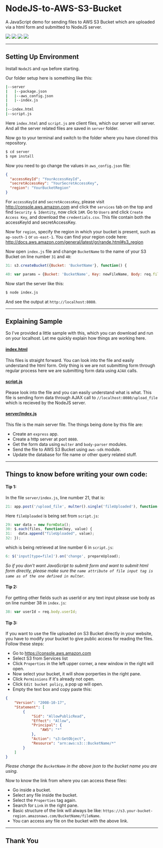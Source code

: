 # NodeJS-to-AWS-S3-Bucket

A JavaScript demo for sending files to AWS S3 Bucket which are uploaded via a html form and submitted to NodeJS server.

<img src ="https://img.shields.io/badge/Language-JavaSript-blue.svg" />
<img src ="https://img.shields.io/badge/Platform-NodeJS-brightgreen.svg" />
<img src ="https://img.shields.io/badge/AWS-S3-orange.svg" />
<img src ="https://img.shields.io/badge/Status-Complete-green.svg" />

---

## Setting Up Environment

Install `NodeJS` and `npm` before starting.

Our folder setup here is something like this:

```sh
|--server
|   |--package.json
|   |--aws_config.json
|   |--index.js
|
|--index.html
|--script.js
```

Here `index.html` and `script.js` are client files, which our server will server. And all the server related files are saved in `server` folder.

Now go to your terminal and switch to the folder where you have cloned this repository.

```sh
$ cd server
$ npm install
```

Now you need to go change the values in `aws_config.json` file:

```json
{
  "accessKeyId": "YourAccessKeyId",
  "secretAccessKey": "YourSecretAccessKey",
  "region": "YourBucketRegion"
}
```

For `accessKeyId` and `secretAccessKey`, please visit http://console.aws.amazon.com and click the `services` tab on the top and find `Security & Identity`, now click `IAM`. Go to `Users` and click `Create Access Key`, and download the `credentials.csv`. This file contain both the accessKeyId and secretAccessKey.

Now for `region`, specify the region in which your bucket is present, such as `ap-south-1` or `us-east-1`. You can find your region code here: http://docs.aws.amazon.com/general/latest/gr/rande.html#s3_region

Now open `index.js` file and change `BucketName` to the name of your S3 Bucket on line number `31` and `40`:

```javascript
31: s3.createBucket({Bucket: 'BucketName'}, function() {

40: var params = {Bucket: 'BucketName', Key: newFileName, Body: req.file.buffer};
```

Now start the server like this:

```sh
$ node index.js
```

And see the output at `http://localhost:8080`.

---

## Explaining Sample

So I've provided a little sample with this, which you can download and run on your localhost. Let me quickly explain how things are working here.

#### [index.html](index.html)

This files is straight forward. You can look into the file and easily understand the html form. Only thing is we are not submitting form through regular process here we are submitting form data using `AJAX` calls.

#### [script.js](script.js)

Please look into the file and you can easily understand what is what. This file is sending form data through AJAX call to `//localhost:8080/upload_file` which is recieved by the NodeJS server.

#### [server/index.js](server/index.js)

This file is the main server file. The things being done by this file are:

- Create an `express` app.
- Create a http server at port `8080`.
- Get the form data using `multer` and `body-parser` modules.
- Send the file to AWS S3 Bucket using `aws-sdk` module.
- Update the database for file name or other query related stuff.

---

## Things to know before writing your own code:

#### Tip 1:

In the file `server/index.js`, line number 21, that is:

```javascript
21: app.post('/upload_file', multer().single('fileUploaded'), function(req, res, next) {
```

Here `fileUploaded` is being set from `script.js`:

```javascript
29: var data = new FormData();
30: $.each(files, function(key, value) {
31:   data.append("fileUploaded", value);
32: });
```

which is being retrieved at line number 6 in `script.js`:

```javascript
6: $('input[type=file]').on('change', prepareUpload);
```

*So if you don't want JavaScript to submit form and want to submit html form directly, please make sure the `name attribute of file input tag is same as of the one defined in multer`.*

#### Tip 2:

For getting other fields such as userId or any text input please use body as on line number 38 in `index.js`:

```javascript
38: var userId = req.body.userId;
```

#### Tip 3:

If you want to use the file uploaded on S3 Bucket directly in your website, you have to modify your bucket to give public access for reading the files. Follow these steps:

- Go to https://console.aws.amazon.com
- Select S3 from Services list
- Click `Properties` in the left upper corner, a new window in the right will open.
- Now select your bucket, it will show porperties in the right pane.
- Click `Permissions` if it's already not open.
- Click `Edit bucket policy`, a pop up will open.
- Empty the text box and copy paste this:

```json
{
	"Version": "2008-10-17",
	"Statement": [
		{
			"Sid": "AllowPublicRead",
			"Effect": "Allow",
			"Principal": {
				"AWS": "*"
			},
			"Action": "s3:GetObject",
			"Resource": "arn:aws:s3:::BucketName/*"
		}
	]
}
```

*Please change the `BucketName` in the above json to the bucket name you are using.*

Now to know the link from where you can access these files:

- Go inside a bucket.
- Select any file inside the bucket.
- Select the `Properties` tag again.
- Search for `Link` in the right pane.
- Basic structure of the link will always be like: `https://s3.your-bucket-region.amazonaws.com/BucketName/fileName`.
- You can access any file on the bucket with the above link.

---

## Thank You

